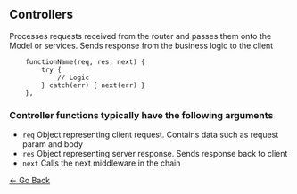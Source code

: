 ## Controllers
Processes requests received from the router and passes them onto the Model or services. Sends response from the business logic to the client
```
	functionName(req, res, next) {
		try {
			// Logic
		} catch(err) { next(err) }
	},
```
### Controller functions typically have the following arguments
* `req` Object representing client request. Contains data such as request param and body
* `res` Object representing server response. Sends response back to client
* `next` Calls the next middleware in the chain

[&larr; Go Back](../README.md)
